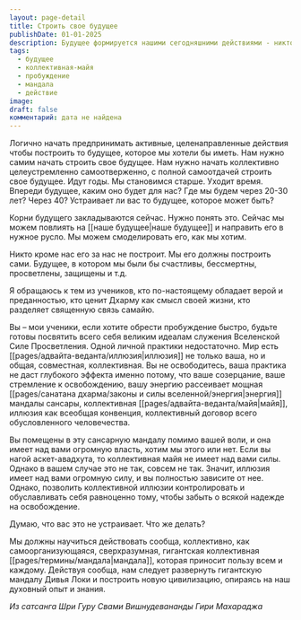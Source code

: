 ```yaml
---
layout: page-detail
title: Строить свое будущее
publishDate: 01-01-2025
description: Будущее формируется нашими сегодняшними действиями - никто, кроме нас, не построит его. Личная практика важна, но для настоящего пробуждения нужно коллективное усилие, так как коллективная майя сансары влияет на каждого. Только объединяясь и действуя как единая духовная мандала, можно создать новое, просветлённое будущее и цивилизацию, основанную на Дхарме и высших идеалах.
tags:
  - будущее
  - коллективная-майя
  - пробуждение
  - мандала
  - действие
image: 
draft: false
комментарий: дата не найдена
---
```

Логично начать предпринимать активные, целенаправленные действия чтобы построить то будущее, которое мы хотели бы иметь. Нам нужно самим начать строить свое будущее. Нам нужно начать коллективно целеустремленно самоотверженно, с полной самоотдачей строить свое будущее. Идут годы. Мы становимся старше. Уходит время. Впереди будущее, каким оно будет для нас? Где мы будем через 20-30 лет? Через 40? Устраивает ли вас то будущее, которое может быть?

 Корни будущего закладываются сейчас. Нужно понять это. Сейчас мы можем повлиять на [[наше будущее|наше будущее]] и направить его в нужное русло. Мы можем смоделировать его, как мы хотим.

 Никто кроме нас его за нас не построит. Мы его должны построить сами. Будущее, в котором мы были бы счастливы, бессмертны, просветлены, защищены и т.д.

 Я обращаюсь к тем из учеников, кто по-настоящему обладает верой и преданностью, кто ценит Дхарму как смысл своей жизни, кто разделяет священную связь самайю.

 Вы – мои ученики, если хотите обрести пробуждение быстро, будьте готовы посвятить всего себя великим идеалам служения Вселенской Силе Просветления. Одной личной практики недостаточно. Мир есть [[pages/адвайта-веданта/иллюзия|иллюзия]] не только ваша, но и общая, совместная, коллективная. Вы не освободитесь, ваша практика не даст глубокого эффекта именно потому, что ваше созерцание, ваше стремление к освобождению, вашу энергию рассеивает мощная [[pages/санатана дхарма/законы и силы вселенной/энергия|энергия]] мандалы сансары, коллективная [[pages/адвайта-веданта/майя|майя]], иллюзия как всеобщая конвенция, коллективный договор всего обусловленного человечества.

 Вы помещены в эту сансарную мандалу помимо вашей воли, и она имеет над вами огромную власть, хотим мы этого или нет. Если вы нагой аскет-авадхута, то коллективная майя не имеет над вами силы. Однако в вашем случае это не так, совсем не так. Значит, иллюзия имеет над вами огромную силу, и вы полностью зависите от нее. Однако, позволить коллективной иллюзии контролировать и обуславливать себя равноценно тому, чтобы забыть о всякой надежде на освобождение.

 Думаю, что вас это не устраивает. Что же делать?

 Мы должны научиться действовать сообща, коллективно, как самоорганизующаяся, сверхразумная, гигантская коллективная [[pages/термины/мандала|мандала]], которая приносит пользу всем и каждому. Действуя сообща, нам следует развернуть гигантскую мандалу Дивья Локи и построить новую цивилизацию, опираясь на наш духовный опыт и знания.

*Из сатсанга Шри Гуру Свами Вишнудевананды Гири Махараджа*
